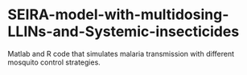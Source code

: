 # SEIRA-model-with-multidosing-LLINs-and-Systemic-insecticides
Matlab and R code that simulates malaria transmission with different mosquito control strategies. 
